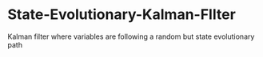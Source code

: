 # State-Evolutionary-Kalman-FIlter
Kalman filter where variables are following a random but state evolutionary path
